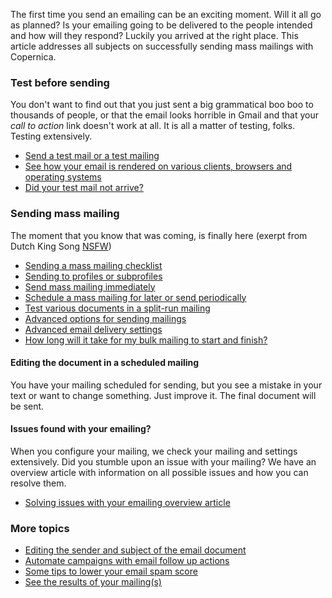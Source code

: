The first time you send an emailing can be an exciting moment. Will it
all go as planned? Is your emailing going to be delivered to the people
intended and how will they respond? Luckily you arrived at the right
place. This article addresses all subjects on successfully sending mass
mailings with Copernica.

### Test before sending

You don't want to find out that you just sent a big grammatical boo boo
to thousands of people, or that the email looks horrible in Gmail and
that your *call to action* link doesn't work at all. It is all a matter
of testing, folks. Testing extensively.

-   [Send a test mail or a test
    mailing](./send-a-test-mail-or-test-mailing)
-   [See how your email is rendered on various clients, browsers and
    operating
    systems](./using-litmus-email-preview-to-test-your-email-newsletter)
-   [Did your test mail not
    arrive?](./did-your-test-mail-not-arrive)

### Sending mass mailing

The moment that you know that was coming, is finally here (exerpt from
Dutch King Song
[NSFW](http://www.youtube.com/watch?v=h_lRn6oBwWY&noredirect=1))

-   [Sending a mass mailing
    checklist](./extended-checklist-for-sending-mass-mailings-with-copernica)
-   [Sending to profiles or
    subprofiles](./sending-to-profiles-or-subprofiles)
-   [Send mass mailing
    immediately](./help-documentation/how-do-i-send-a-mass-mailing)
-   [Schedule a mass mailing for later or send
    periodically](./schedule-a-mass-mailing-for-later-or-send-periodically)
-   [Test various documents in a split-run
    mailing](./setting-up-a-split-run-mailing)
-   [Advanced options for sending
    mailings](./mass-mailing-additional-options)
-   [Advanced email delivery
    settings](./advanced-email-delivery-settings)
-   [How long will it take for my bulk mailing to start and
    finish?](./how-long-will-it-take-for-my-mailing-to-start-sending)

#### Editing the document in a scheduled mailing

You have your mailing scheduled for sending, but you see a mistake in
your text or want to change something. Just improve it. The final
document will be sent.

#### Issues found with your emailing?

When you configure your mailing, we check your mailing and settings
extensively. Did you stumble upon an issue with your mailing? We have an
overview article with information on all possible issues and how you can
resolve them.

-   [Solving issues with your emailing overview
    article](./the-issue-checker-prior-to-the-sending-of-a-mass-mailing)

### More topics

-   [Editing the sender and subject of the email
    document](./editing-the-sender-and-subject-of-the-email-document)
-   [Automate campaigns with email follow up
    actions](./follow-up-actions-for-email-documents)
-   [Some tips to lower your email spam
    score](./some-tips-to-lower-your-email-spam-score)
-   [See the results of your
    mailing(s)](./view-the-results-of-your-mailing)

